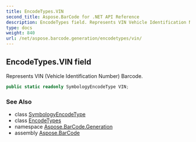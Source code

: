 ```yaml
---
title: EncodeTypes.VIN
second_title: Aspose.BarCode for .NET API Reference
description: EncodeTypes field. Represents VIN Vehicle Identification Number Barcode
type: docs
weight: 840
url: /net/aspose.barcode.generation/encodetypes/vin/
---
```

## EncodeTypes.VIN field

Represents VIN (Vehicle Identification Number) Barcode.

```csharp
public static readonly SymbologyEncodeType VIN;
```

### See Also

* class [SymbologyEncodeType](../../symbologyencodetype/)
* class [EncodeTypes](../)
* namespace [Aspose.BarCode.Generation](../../encodetypes/)
* assembly [Aspose.BarCode](../../../)


